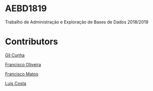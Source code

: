 # AEBD1819

Trabalho de Administração e Exploração de Bases de Dados 2018/2019

# Contributors

[Gil Cunha](https://github.com/Nexturn)

[Francisco Oliveira](https://github.com/Tibblue)

[Francisco Matos](https://github.com/FranciscoMatos97)

[Luís Costa](https://github.com/Luis-Costa-74819)
